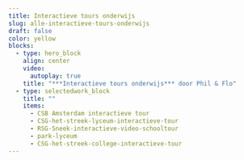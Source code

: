 ```yaml
---
title: Interactieve tours onderwijs
slug: alle-interactieve-tours-onderwijs
draft: false
color: yellow
blocks:
  - type: hero_block
    align: center
    video:
      autoplay: true
    title: "***Interactieve tours onderwijs*** door Phil & Flo"
  - type: selectedwork_block
    title: ""
    items:
      - CSB Amsterdam interactieve tour
      - CSG-het-streek-lyceum-interactieve-tour
      - RSG-Sneek-interactieve-video-schooltour
      - park-lyceum
      - CSG-het-streek-college-interactieve-tour
---
```

